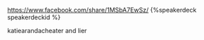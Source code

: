 https://www.facebook.com/share/1MSbA7EwSz/
{%speakerdeck speakerdeckid %}

[](https://)katiearandacheater and lier 


